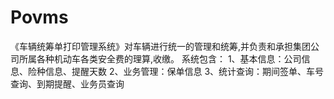 # Povms
 《车辆统筹单打印管理系统》对车辆进行统一的管理和统筹,并负责和承担集团公司所属各种机动车各类安全费的理算,收缴。 系统包含： 1、基本信息：公司信息、险种信息、提醒天数 2、业务管理：保单信息 3、统计查询：期间签单、车号查询、到期提醒、业务员查询
